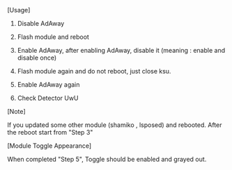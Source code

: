 [Usage]

1. Disable AdAway

2. Flash module and reboot

3. Enable AdAway, after enabling AdAway, disable it (meaning : enable and disable once)

4. Flash module again and do not reboot, just close ksu.

5. Enable AdAway again

6. Check Detector UwU


[Note]

If you updated some other module (shamiko , lsposed) and rebooted. After the reboot start from "Step 3"


[Module Toggle Appearance]

When completed "Step 5", Toggle should be enabled and grayed out.